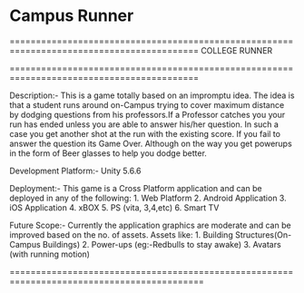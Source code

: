 # Campus Runner
==========================================================================================
COLLEGE RUNNER

==========================================================================================

Description:- This is a game totally based on an impromptu idea. The idea is that a student 
			runs around on-Campus trying to cover maximum distance by dodging questions from 
			his professors.If a Professor catches you your run has ended unless you are able 
			to answer his/her question. In such a case you get another shot at the run with 
			the existing score. If you fail to answer the question its Game Over. Although on 
			the way you get powerups in the form of Beer glasses to help you dodge better.

Development Platform:- Unity 5.6.6

Deployment:- This game is a Cross Platform application and can be deployed in any of the following:
			1. Web Platform
			2. Android Application
			3. iOS Application
			4. xBOX
			5. PS (vita, 3,4,etc)
			6. Smart TV 

Future Scope:- Currently the application graphics are moderate and can be improved based on the
			no. of assets. Assets like:
			1. Building Structures(On-Campus Buildings)
			2. Power-ups (eg:-Redbulls to stay awake)
			3. Avatars (with running motion)
			
===========================================================================================




